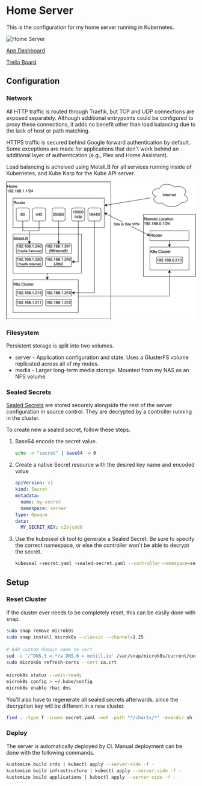 # Home Server

This is the configuration for my home server running in Kubernetes.

![Home Server](https://github.com/mchill/home/workflows/Home%20Server/badge.svg)

[App Dashboard](https://mchill.io)

[Trello Board](https://trello.com/b/XNVnSBvI/home-server)

## Configuration

### Network

All HTTP traffic is routed through Traefik, but TCP and UDP connections are exposed separately. Although additional entrypoints could be configured to proxy these connections, it adds no benefit other than load balancing due to the lack of host or path matching.

HTTPS traffic is secured behind Google forward authentication by default. Some exceptions are made for applications that don't work behind an additional layer of authentication (e.g., Plex and Home Assistant).

Load balancing is acheived using MetalLB for all services running inside of Kubernetes, and Kube Karp for the Kube API server.

![Network](docs/images/network.drawio.svg)

### Filesystem

Persistent storage is split into two volumes.

* server - Application configuration and state. Uses a GlusterFS volume replicated across all of my nodes.
* media - Larger long-term media storage. Mounted from my NAS as an NFS volume.

### Sealed Secrets

[Sealed Secrets](https://github.com/bitnami-labs/sealed-secrets) are stored securely alongside the rest of the server configuration in source control. They are decrypted by a controller running in the cluster.

To create new a sealed secret, follow these steps.

1. Base64 encode the secret value.

    ```bash
    echo -n "secret" | base64 -w 0
    ```

2. Create a native Secret resource with the desired key name and encoded value

    ```yaml
    apiVersion: v1
    kind: Secret
    metadata:
      name: my-secret
      namespace: server
    type: Opaque
    data:
      MY_SECRET_KEY: c2VjcmV0
    ```

3. Use the kubeseal cli tool to generate a Sealed Secret. Be sure to specify the correct namespace, or else the controller won't be able to decrypt the secret.

    ```bash
    kubeseal <secret.yaml >sealed-secret.yaml --controller-namespace=sealed-secrets -o yaml
    ```

## Setup

### Reset Cluster

If the cluster ever needs to be completely reset, this can be easily done with snap.

```bash
sudo snap remove microk8s
sudo snap install microk8s --classic --channel=1.25

# Add custom domain name to cert
sed -i '/^DNS.5 =.*/a DNS.6 = mchill.io' /var/snap/microk8s/current/certs/csr.conf.template
sudo microk8s refresh-certs --cert ca.crt

microk8s status --wait-ready
microk8s config > ~/.kube/config
microk8s enable rbac dns
```

You'll also have to regenerate all sealed secrets afterwards, since the decryption key will be different in a new cluster.

```bash
find . -type f -iname secret.yaml -not -path "*/charts/*" -execdir sh -c "cat {} | kubeseal --controller-namespace=sealed-secrets -o yaml > sealed-secret.yaml" \;
```

### Deploy

The server is automatically deployed by CI. Manual deployment can be done with the following commands.

```bash
kustomize build crds | kubectl apply --server-side -f -
kustomize build infrastructure | kubectl apply --server-side -f -
kustomize build applications | kubectl apply --server-side -f -
```

